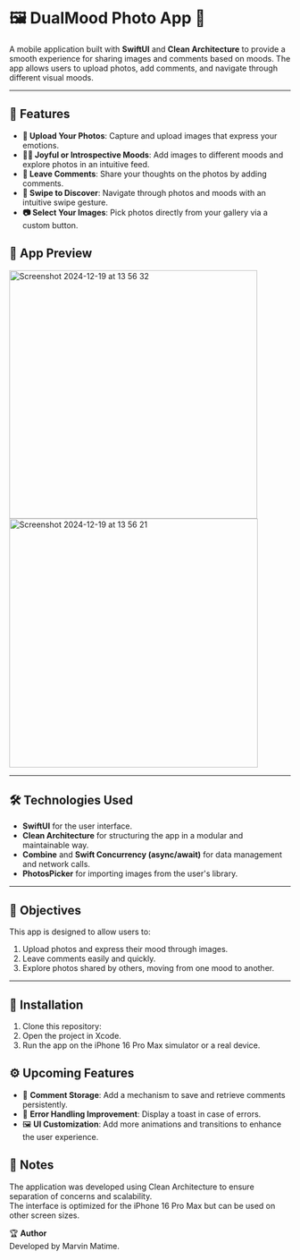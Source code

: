 # 🖼️ DualMood Photo App 📸

A mobile application built with **SwiftUI** and **Clean Architecture** to provide a smooth experience for sharing images and comments based on moods. The app allows users to upload photos, add comments, and navigate through different visual moods.

---

## 🚀 Features

- **📸 Upload Your Photos**: Capture and upload images that express your emotions.
- **🙂💭 Joyful or Introspective Moods**: Add images to different moods and explore photos in an intuitive feed.
- **💬 Leave Comments**: Share your thoughts on the photos by adding comments.
- **🔁 Swipe to Discover**: Navigate through photos and moods with an intuitive swipe gesture.
- **📷 Select Your Images**: Pick photos directly from your gallery via a custom button.

## 📱 App Preview
<img width="444" alt="Screenshot 2024-12-19 at 13 56 32" src="https://github.com/user-attachments/assets/c5dfc2a8-506a-4de7-9148-1bfaef815d28" />
<img width="445" alt="Screenshot 2024-12-19 at 13 56 21" src="https://github.com/user-attachments/assets/5076c8e2-6f7a-4468-a7f8-b53e68523ae7" />

---

## 🛠️ Technologies Used

- **SwiftUI** for the user interface.
- **Clean Architecture** for structuring the app in a modular and maintainable way.
- **Combine** and **Swift Concurrency (async/await)** for data management and network calls.
- **PhotosPicker** for importing images from the user's library.

---

## 🎯 Objectives

This app is designed to allow users to:

1. Upload photos and express their mood through images.
2. Leave comments easily and quickly.
3. Explore photos shared by others, moving from one mood to another.

---

## 🔧 Installation

1. Clone this repository:
2.	Open the project in Xcode.
3.	Run the app on the iPhone 16 Pro Max simulator or a real device.

## ⚙️ Upcoming Features

- 📅 **Comment Storage**: Add a mechanism to save and retrieve comments persistently.
- 🔄 **Error Handling Improvement**: Display a toast in case of errors.
- 🖼️ **UI Customization**: Add more animations and transitions to enhance the user experience.

## 📝 Notes

The application was developed using Clean Architecture to ensure separation of concerns and scalability.  
The interface is optimized for the iPhone 16 Pro Max but can be used on other screen sizes.

🏆 **Author**  
Developed by Marvin Matime.
